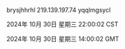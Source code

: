 brysjhhrhl 219.139.197.74 yqqlmgsycl

2024年 10月 30日 星期三 22:00:02 CST

2024年 10月 30日 星期三 14:00:02 GMT
